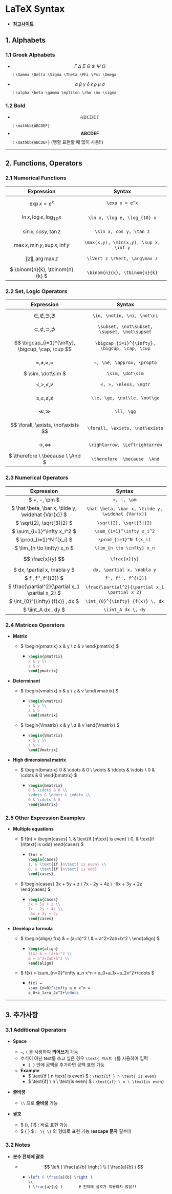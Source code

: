 # LaTeX Syntax

-  [**참고사이트**](https://en.wikipedia.org/wiki/Help:Displaying_a_formula#Formatting_using_TeX)



## 1. Alphabets

### 1.1 Greek Alphabets

- $$\Gamma \ \Delta \ \Sigma \ \Theta \ \Phi \ \Psi \ \Omega$$ : `\Gamma \Delta \Sigma \Theta \Phi \Psi \Omega` 

- $$ \alpha \ \beta \ \gamma \ \delta \ \epsilon \ \rho \ \mu \ \sigma $$ : `\alpha \beta \gamma \eplilon \rho \mu \sigma`



### 1.2 Bold

- $$ \mathbb{ABCDEF} $$ : `\mathbb{ABCDEF}`
- $$ \mathbf{ABCDEF} $$ : `\mathbb{ABCDEF}` (행렬 표현할 때 많이 사용!!)

------



## 2. Functions, Operators

### 2.1 Numerical Functions

|              Expression              |                 Syntax                 |
| :----------------------------------: | :------------------------------------: |
|          $$ \exp x = e^x $$          |             `\exp x = e^x`             |
|   $$ \ln x, \log e, \log_{10} x $$   |      `\ln x, \log e, \log_{10} x`      |
|     $$ \sin x, cos y, \tan z $$      |        `\sin x, cos y, \tan z`         |
| $$ \max x, \min y, \sup x, \inf y $$ | `\max(x,y), \min(x,y), \sup x, \inf y` |
|  $$ \lVert z \rVert, \arg\max z $$   |     `\lVert z \rVert, \arg\max z`      |
|   $ \binom{n}{k}, \tbinom{n}{k} $    |     `\binom{n}{k}, \tbinom{n}{k}`      |



### 2.2 Set, Logic Operators

|                    Expression                     |                    Syntax                     |
| :-----------------------------------------------: | :-------------------------------------------: |
|         $$ \in, \not\in, \ni, \not\ni $$          |          `\in, \notin, \ni, \not\ni`          |
| $$ \subset, \not\subset, \supset, \not\supset $$  | `\subset, \not\subset, \supset, \not\supset`  |
| $$ \bigcap_{i=1}^{\infty}, \bigcup, \cap, \cup $$ | `\bigcap_{i=1}^{\infty}, \bigcup, \cap, \cup` |
|          $$ =, \ne, \approx, \propto $$           |          `=, \ne, \approx, \propto`           |
|                $ \sim, \dot\sim $                 |               `\sim, \dot\sim`                |
|             $$ <, >, \nless, \ngtr $$             |             `<, >, \nless, \ngtr`             |
|         $$ \le, \ge, \not\le, \not\ge $$          |         `\le, \ge, \not\le, \not\ge`          |
|                  $$ \ll, \gg $$                   |                  `\ll, \gg`                   |
|        $$ \forall, \exists, \not\exists $$        |        `\forall, \exists, \not\exists`        |
|        $$ \rightarrow, \Leftrightarrow $$         |        `\rightarrow, \Leftrightarrow`         |
|         $ \therefore \ \because \ \And $          |         `\therefore  \because  \And`          |



### 2.3 Numerical Operators

|                     Expression                      |                      Syntax                       |
| :-------------------------------------------------: | :-----------------------------------------------: |
|                    $ +, -, \pm $                    |                    `+, -, \pm`                    |
| $ \hat \beta, \bar x, \tilde y, \widehat {Var(x)} $ | `\hat \beta, \bar x, \tilde y, \widehat {Var(x)}` |
|              $ \sqrt{2}, \sqrt[3]{2} $              |              `\sqrt{2}, \sqrt[3]{2}`              |
|             $ \sum_{i=1}^\infty x_i^2 $             |             `\sum_{i=1}^\infty x_i^2`             |
|              $ \prod_{i=1}^N f(x_i) $               |              `\prod_{i=1}^N f(x_i)`               |
|             $ \lim_{n \to \infty} x_n $             |             `\lim_{n \to \infty} x_n`             |
|                  $$ \frac{x}{y} $$                  |                   `\frac{x}{y}`                   |
|            $ dx, \partial x, \nabla y $             |            `dx, \partial x, \nabla y`             |
|                $ f', f'', f^{(3)} $                 |                ` f', f'', f^{(3)}`                |
|  $ \frac{\partial^2}{\partial x_1 \partial x_2} $   |  `\frac{\partial^2}{\partial x_1 \partial x_2}`   |
|         $ \int_{0}^{\infty} {f(x)} \, dx $          |         `\int_{0}^{\infty} {f(x)} \, dx`          |
|                $ \iint_A dx \, dy $                 |                `\iint_A dx \, dy`                 |



### 2.4 Matrices Operators

- **Matrix**

  - $ \begin{pmatrix}
    x & y \\
    z & v
    \end{pmatrix} $

    - ```latex
      \begin{pmatrix}
      x & y \\
      z & v
      \end{pmatrix}
      ```

- **Determinant**

  - $ \begin{vmatrix}
    x & y \\
    z & v
    \end{vmatrix} $

    - ```latex
      \begin{vmatrix}
      x & y \\
      z & v
      \end{vmatrix}
      ```

  - $ \begin{Vmatrix}
    x & y \\
    z & v
    \end{Vmatrix} $

    - ```latex
      \begin{Vmatrix}
      x & y \\
      z & v
      \end{Vmatrix}
      ```

- **High dimensional matrix**

  - $ \begin{bmatrix}
    0 & \cdots & 0 \\
    \vdots & \ddots & \vdots \\
    0 & \cdots & 0
    \end{bmatrix} $

    - ```latex
      \begin{bmatrix}
      0 & \cdots & 0 \\
      \vdots & \ddots & \vdots \\
      0 & \cdots & 0
      \end{bmatrix}
      ```



### 2.5 Other Expression Examples

- **Multiple equations**

  - $ f(n) =
    \begin{cases}
    1, & \text{if }n\text{ is even} \\
    0, & \text{if }n\text{ is odd}
    \end{cases} $

    - ```latex
      f(n) =
      \begin{cases}
      1, & \text{if }n\text{ is even} \\
      0, & \text{if }n\text{ is odd}
      \end{cases}
      ```

  - $ \begin{cases}
    3x + 5y + z \\
    7x - 2y + 4z \\
    -6x + 3y + 2z
    \end{cases} $

    - ```latex
      \begin{cases}
      3x + 5y + z \\
      7x - 2y + 4z \\
      -6x + 3y + 2z
      \end{cases}
      ```

- **Develop a formula**

  - $ \begin{align}
    f(x) & = (a+b)^2 \\
    & = a^2+2ab+b^2 \\
    \end{align} $

    - ```latex
      \begin{align}
      f(x) & = (a+b)^2 \\
      & = a^2+2ab+b^2 \\
      \end{align}
      ```

  - $ f(x) =
    \sum_{n=0}^\infty a_n x^n =
    a_0+a_1x+a_2x^2+\cdots $

    - ```latex
      f(x) =
      \sum_{n=0}^\infty a_n x^n =
      a_0+a_1x+a_2x^2+\cdots
      ```

------



## 3. 추가사항

### 3.1 Additional Operators

- **Space**
  - `~`, `\` 을 사용하여 **띄어쓰기** 가능
  - 수식이 아닌 text를 쓰고 싶은 경우 `\text{ 텍스트 }`를 사용하여 입력
    - `{ }` 안에 공백을 추가하면 공백 표현 가능 
  - **Example**
    - $ \text{if } n \text{ is even} $ : `\text{if } n \text{ is even} ` 
    - $ \text{if} \ n \ \text{is even} $ : `\text{if} \ n \ \text{is even}` 

- **줄바꿈**
  - `\\` 으로 **줄바꿈** 가능

- **괄호**
  - $ (), []$ : 바로 표현 가능
  - $ \{ \} $ : ` \{ \}` 의 형태로 표현 가능 (**escape 문자** 필수!!)



### 3.2 Notes

- **분수 전체에 괄호**

  - $$
    \left ( \frac{a}{b} \right )
    \\
    ( \frac{a}{b} )
    $$

    - ```latex
      \left ( \frac{a}{b} \right )
      \\
      ( \frac{a}{b} )		# 전체에 괄호가 적용되지 않음!!
      ```

